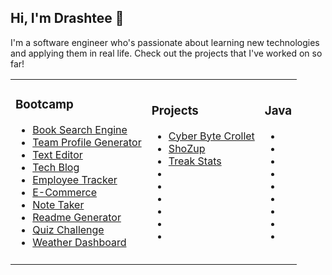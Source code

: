<!-- # drashtee-parmar -->

## Hi, I'm Drashtee 👋

I'm a software engineer who's passionate about learning new technologies and applying them in real life. Check out the projects that I've worked on so far!

<table>
<tr>
<td>
 
### Bootcamp 
 - [Book Search Engine](https://github.com/drashteep/book-search-engine) 
 - [Team Profile Generator](https://github.com/drashteep/team-profile-generator) 
 - [Text Editor](https://github.com/drashteep/TextEditor) 
 - [Tech Blog](https://github.com/drashteep/tech-blog-mvc) 
 - [Employee Tracker](https://github.com/drashteep/Employee-Tracker-SQL) 
 - [E-Commerce](https://github.com/drashteep/ecomm-backend) 
 - [Note Taker](https://github.com/drashteep/NoteTaker-Express) 
 - [Readme Generator](https://github.com/drashteep/readme-generator) 
 - [Quiz Challenge](https://github.com/drashteep/coding_quiz_challenge) 
 - [Weather Dashboard](https://github.com/drashteep/new_weather_dashboard) 


</td><td>

### Projects

- [Cyber Byte Crollet](https://github.com/drashteep/cyberByte_Crollet)
- [ShoZup](https://github.com/drashteep/ShoZup)
- [Treak Stats](https://github.com/drashteep/TrekStats)
- []()
- []()
- []()
- []()
- []()
- []()

</td><td>

### Java

- []()
- []()
- []()
- []()
- []()
- []()
- []()
- []()
- []()
</td>
</tr><tr>
<td>

<!-- ### Python  -->
 <!-- - []()
 - []()
 - []()
 - []()
 - []()
 - []() -->

</td><td>

</td><td>

</td>
</tr><tr>

</tr>
</table>

<!--
**drashteep/drashtee-parmar** is a ✨ _special_ ✨ repository because its `README.md` (this file) appears on your GitHub profile.

Here are some ideas to get you started:

- 🔭 I’m currently working on ...
- 🌱 I’m currently learning ...
- 👯 I’m looking to collaborate on ...
- 🤔 I’m looking for help with ...
- 💬 Ask me about ...
- 📫 How to reach me: ...
- ⚡ Fun fact: ...
-->
